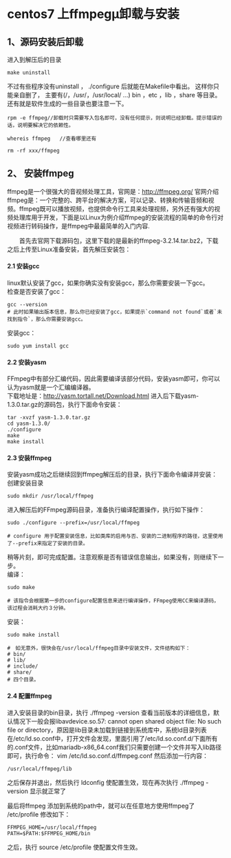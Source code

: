 # centos7 上ffmpegµ卸载与安装

## 1、源码安装后卸载
进入到解压后的目录
```
make uninstall

```

不过有些程序没有uninstall ， ./configure 后就能在Makefile中看出。
这样你只能亲自删了， 主要有(/，/usr/，/usr/local/ ...) bin ，etc ，lib ，share 等目录。  
还有就是软件生成的一些目录也要注意一下。
```
rpm -e ffmpeg//卸载时只需要写入包名即可，没有任何提示，则说明已经卸载。提示错误的话，说明要解决它的依赖性。

whereis ffmpeg   //查看哪里还有

rm -rf xxx/ffmpeg

```

## 2、 安装ffmpeg

ffmpeg是一个很强大的音视频处理工具，官网是：http://ffmpeg.org/ 官网介绍ffmpeg是：一个完整的、跨平台的解决方案，可以记录、转换和传输音频和视频。ffmpeg既可以播放视频，也提供命令行工具来处理视频，另外还有强大的视频处理库用于开发，下面是以Linux为例介绍ffmpeg的安装流程的简单的命令行对视频进行转码操作，是ffmpeg中最最简单的入门内容.

　　首先去官网下载源码包，这里下载的是最新的ffmpeg-3.2.14.tar.bz2，下载之后上传至Linux准备安装，首先解压安装包：  

#### 2.1 安装gcc
linux默认安装了gcc，如果你确实没有安装gcc，那么你需要安装一下gcc。  
检查是否安装了gcc：
```
gcc --version
# 此时如果输出版本信息，那么你已经安装了gcc，如果提示`command not found`或者`未找到指令`，那么你需要安装gcc。

```
安装gcc：
```
sudo yum install gcc

```

#### 2.2 安装yasm
FFmpeg中有部分汇编代码，因此需要编译该部分代码，安装yasm即可，你可以认为yasm就是一个汇编编译器。  
下载地址是：http://yasm.tortall.net/Download.html 进入后下载yasm-1.3.0.tar.gz的源码包，执行下面命令安装：
```
tar -xvzf yasm-1.3.0.tar.gz
cd yasm-1.3.0/
./configure
make
make install

```

#### 2.3 安装ffmpeg
安装yasm成功之后继续回到ffmpeg解压后的目录，执行下面命令编译并安装：  
创建安装目录
```
sudo mkdir /usr/local/ffmpeg

```

进入解压后的FFmpeg源码目录，准备执行编译配置操作，执行如下操作：
```
sudo ./configure --prefix=/usr/local/ffmpeg

# configure 用于配置安装信息，比如类库的启用与否、安装的二进制程序的路径，这里使用了--prefix来指定了安装的目录。

```

稍等片刻，即可完成配置。注意观察是否有错误信息输出，如果没有，则继续下一步。  
编译：

```
sudo make

# 该指令会根据第一步的configure配置信息来进行编译操作，FFmpeg使用CC来编译源码，该过程会消耗大约３分钟。

```

安装：
```
sudo make install

#　如无意外，很快会在/usr/local/ffmpeg目录中安装文件，文件结构如下：
# bin/
# lib/
# include/
# share/
# 四个目录。

```

#### 2.4 配置ffmpeg

进入安装目录的bin目录，执行 ./ffmpeg -version 查看当前版本的详细信息，默认情况下一般会报libavdevice.so.57: cannot open shared object file: No such file or directory，原因是lib目录未加载到链接到系统库中，系统ld目录列表在/etc/ld.so.conf中，打开文件会发现，里面引用了/etc/ld.so.conf.d/下面所有的.conf文件，比如mariadb-x86_64.conf我们只需要创建一个文件并写入lib路径即可，执行命令： vim /etc/ld.so.conf.d/ffmpeg.conf 然后添加一行内容：
```
/usr/local/ffmpeg/lib

```
之后保存并退出，然后执行 ldconfig 使配置生效，现在再次执行 ./ffmpeg -version 显示就正常了

最后将ffmpeg 添加到系统的path中，就可以在任意地方使用ffmpeg了  
/etc/profile 修改如下：
```
FFMPEG_HOME=/usr/local/ffmpeg
PATH=$PATH:$FFMPEG_HOME/bin

```
之后，执行 source /etc/profile 使配置文件生效。
